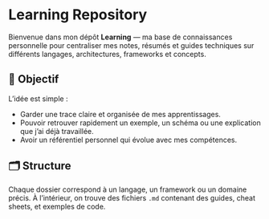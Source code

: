 # Learning Repository

Bienvenue dans mon dépôt **Learning** — ma base de connaissances personnelle pour centraliser mes notes, résumés et guides techniques sur différents langages, architectures, frameworks et concepts.

## 🎯 Objectif
L’idée est simple :
- Garder une trace claire et organisée de mes apprentissages.
- Pouvoir retrouver rapidement un exemple, un schéma ou une explication que j’ai déjà travaillée.
- Avoir un référentiel personnel qui évolue avec mes compétences.

## 🗂 Structure
Chaque dossier correspond à un langage, un framework ou un domaine précis.
À l’intérieur, on trouve des fichiers `.md` contenant des guides, cheat sheets, et exemples de code.
